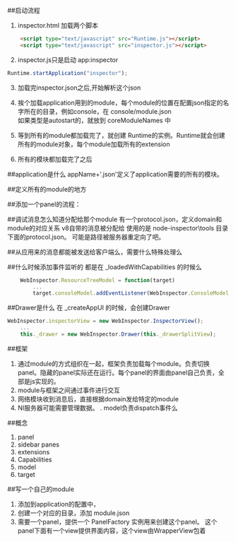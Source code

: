 
##启动流程
1. inspector.html 加载两个脚本
```html
    <script type="text/javascript" src="Runtime.js"></script>
    <script type="text/javascript" src="inspector.js"></script>
```
2. inspector.js只是启动 app:inspector
``` javascript
Runtime.startApplication("inspector");
```
3. 加载完inspector.json之后,开始解析这个json
4. 挨个加载application用到的module，每个module的位置在配置json指定的名字所在的目录，例如console，在 console/module.json  
    如果类型是autostart的，就放到 coreModuleNames 中
5. 等到所有的module都加载完了，就创建 Runtime的实例。Runtime就会创建所有的module对象，每个module加载所有的extension

6. 所有的模块都加载完了之后
    
##application是什么
appName+'.json'定义了application需要的所有的模块。

##定义所有的module的地方

##添加一个panel的流程：

##调试消息怎么知道分配给那个module
有一个protocol.json，定义domain和module的对应关系
v8自带的消息被分配给
使用的是 node-inspector\tools 目录下面的protocol.json。 可能是路径被服务器重定向了吧。

##从应用来的消息都能被发送给客户端么，需要什么特殊处理么

##什么时候添加事件监听的
都是在  _loadedWithCapabilities 的时候么  
```javascript
    WebInspector.ResourceTreeModel = function(target)
        ...
        target.consoleModel.addEventListener(WebInspector.ConsoleModel.Events.MessageAdded, this._consoleMessageAdded, this);
```
##Drawer是什么
在 _createAppUI 的时候，会创建Drawer
```javascript
WebInspector.inspectorView = new WebInspector.InspectorView();
    ...
    this._drawer = new WebInspector.Drawer(this._drawerSplitView);
```

##框架
1. 通过module的方式组织在一起，框架负责加载每个module。负责切换panel。隐藏的panel实际还在运行。每个panel的界面由panel自己负责，全部是js实现的。
2. module与框架之间通过事件进行交互
3. 网络模块收到消息后，直接根据domain发给特定的module
4. NI服务器可能需要管理数据。
. model负责dispatch事件么

##概念
1. panel
2. sidebar panes
3. extensions
4. Capabilities
5. model
6. target


##写一个自己的module
1. 添加到application的配置中，
2. 创建一个对应的目录，添加 module.json
1. 需要一个panel，提供一个 PanelFactory 实例用来创建这个panel。
    这个panel下面有一个view提供界面内容，这个view由WrapperView包着